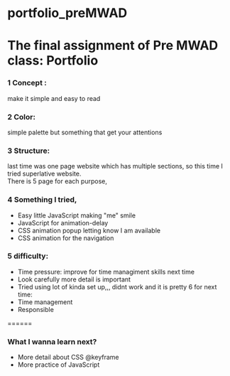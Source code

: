 # portfolio_preMWAD

# The final assignment of Pre MWAD class: Portfolio

### 1 Concept :

make it simple and easy to read

### 2 Color:

simple palette but something that get your attentions

### 3 Structure:

last time was one page website which has multiple sections, so this time I tried superlative website.  
 There is 5 page for each purpose,

### 4 Something I tried,

- Easy little JavaScript making "me" smile
- JavaScript for animation-delay
- CSS animation popup letting know I am available
- CSS animation for the navigation

### 5 difficulty:

- Time pressure: improve for time managiment skills next time
- Look carefully
  more detail is important
- Tried using lot of kinda set up,,,
  didnt work and it is pretty
  6 for next time:
- Time management
- Responsible

======

### What I wanna learn next?

- More detail about CSS @keyframe
- More practice of JavaScript
